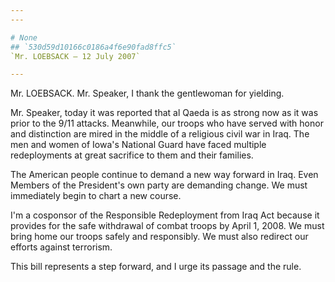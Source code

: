 ```yaml
---
---

# None
## `530d59d10166c0186a4f6e90fad8ffc5`
`Mr. LOEBSACK — 12 July 2007`

---
```



Mr. LOEBSACK. Mr. Speaker, I thank the gentlewoman for yielding.

Mr. Speaker, today it was reported that al Qaeda is as strong now as 
it was prior to the 9/11 attacks. Meanwhile, our troops who have served 
with honor and distinction are mired in the middle of a religious civil 
war in Iraq. The men and women of Iowa's National Guard have faced 
multiple redeployments at great sacrifice to them and their families.

The American people continue to demand a new way forward in Iraq. 
Even Members of the President's own party are demanding change. We must 
immediately begin to chart a new course.

I'm a cosponsor of the Responsible Redeployment from Iraq Act because 
it provides for the safe withdrawal of combat troops by April 1, 2008. 
We must bring home our troops safely and responsibly. We must also 
redirect our efforts against terrorism.

This bill represents a step forward, and I urge its passage and the 
rule.